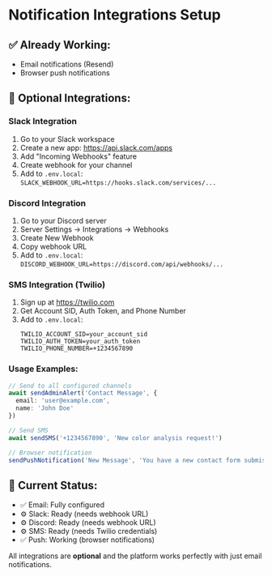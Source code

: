# Notification Integrations Setup

## ✅ **Already Working:**
- Email notifications (Resend)
- Browser push notifications

## 🔧 **Optional Integrations:**

### **Slack Integration**
1. Go to your Slack workspace
2. Create a new app: https://api.slack.com/apps
3. Add "Incoming Webhooks" feature
4. Create webhook for your channel
5. Add to `.env.local`: `SLACK_WEBHOOK_URL=https://hooks.slack.com/services/...`

### **Discord Integration** 
1. Go to your Discord server
2. Server Settings → Integrations → Webhooks
3. Create New Webhook
4. Copy webhook URL
5. Add to `.env.local`: `DISCORD_WEBHOOK_URL=https://discord.com/api/webhooks/...`

### **SMS Integration (Twilio)**
1. Sign up at https://twilio.com
2. Get Account SID, Auth Token, and Phone Number
3. Add to `.env.local`:
   ```
   TWILIO_ACCOUNT_SID=your_account_sid
   TWILIO_AUTH_TOKEN=your_auth_token
   TWILIO_PHONE_NUMBER=+1234567890
   ```

### **Usage Examples:**

```typescript
// Send to all configured channels
await sendAdminAlert('Contact Message', { 
  email: 'user@example.com', 
  name: 'John Doe' 
})

// Send SMS
await sendSMS('+1234567890', 'New color analysis request!')

// Browser notification
sendPushNotification('New Message', 'You have a new contact form submission')
```

## 🎯 **Current Status:**
- ✅ Email: Fully configured
- ⚙️ Slack: Ready (needs webhook URL)
- ⚙️ Discord: Ready (needs webhook URL)  
- ⚙️ SMS: Ready (needs Twilio credentials)
- ✅ Push: Working (browser notifications)

All integrations are **optional** and the platform works perfectly with just email notifications.